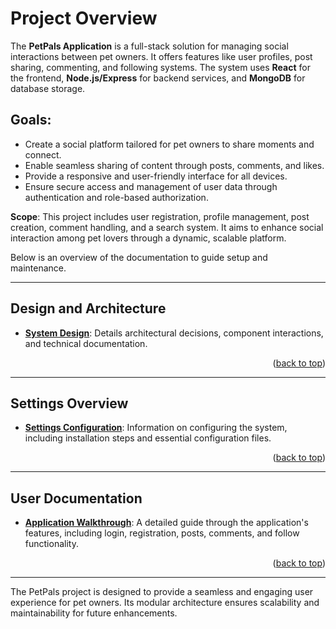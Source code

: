 # Project Overview

The **PetPals Application** is a full-stack solution for managing social interactions between pet owners. It offers features like user profiles, post sharing, commenting, and following systems. The system uses **React** for the frontend, **Node.js/Express** for backend services, and **MongoDB** for database storage.

## Goals:

- Create a social platform tailored for pet owners to share moments and connect.
- Enable seamless sharing of content through posts, comments, and likes.
- Provide a responsive and user-friendly interface for all devices.
- Ensure secure access and management of user data through authentication and role-based authorization.

**Scope**: This project includes user registration, profile management, post creation, comment handling, and a search system. It aims to enhance social interaction among pet lovers through a dynamic, scalable platform.

Below is an overview of the documentation to guide setup and maintenance.

---

## Design and Architecture
- **[System Design](./architecture/system-design.md)**: Details architectural decisions, component interactions, and technical documentation.

<p align="right">(<a href="#project-overview">back to top</a>)</p>

---

## Settings Overview
- **[Settings Configuration](./development/project-settings/settings-overview.md)**: Information on configuring the system, including installation steps and essential configuration files.

<p align="right">(<a href="#project-overview">back to top</a>)</p>

---

## User Documentation
- **[Application Walkthrough](./user-documentation/application-features.md)**: A detailed guide through the application's features, including login, registration, posts, comments, and follow functionality.

<p align="right">(<a href="#project-overview">back to top</a>)</p>

---

The PetPals project is designed to provide a seamless and engaging user experience for pet owners. Its modular architecture ensures scalability and maintainability for future enhancements.

